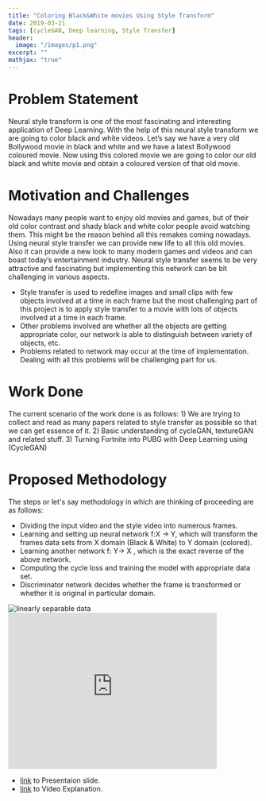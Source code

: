 ```yaml
---
title: "Coloring Black&White movies Using Style Transform"
date: 2019-03-21
tags: [cycleGAN, Deep learning, Style Transfer]
header:
  image: "/images/p1.png"
excerpt: ""
mathjax: "true"
---
```


# Problem Statement
Neural style transform is one of the most fascinating and interesting
application of Deep Learning.  With the help of this neural style transform
we are going to color black and white videos.
Let’s say we have a very old Bollywood movie in black and white and we
have a latest Bollywood coloured movie.  Now using this colored movie we
are going to color our old black and white movie and obtain a coloured
version of that old movie.

# Motivation and Challenges
Nowadays many people want to enjoy old movies and games, but of their
old color contrast and shady black and white color people avoid watching
them.  This might be the reason behind all this remakes coming nowadays.
Using neural style transfer we can provide new life to all this old movies.
Also it can provide a new look to many modern games and videos and can
boast today’s entertainment industry.
Neural style transfer seems to be very attractive and fascinating but
implementing this network can be bit challenging in various aspects.
* Style transfer is used to redefine images and small clips with few objects
involved at a time in each frame but the most challenging part of this
project is to apply style transfer to a movie with lots of objects involved at
a time in each frame.
* Other problems involved are whether all the objects are getting
appropriate color, our network is able to distinguish between variety of
objects, etc.
* Problems related to network may occur at the time of implementation.
Dealing with all this problems will be challenging part for us.

# Work Done
The current scenario of the work done is as follows:  1) We are trying to
collect and read as many papers related to style transfer as possible so
that we can get essence of it.  2) Basic understanding of cycleGAN,
textureGAN and related stuff.  3) Turning Fortnite into PUBG with Deep
Learning using (CycleGAN)

# Proposed Methodology
The steps or let's say methodology in which are thinking of proceeding are as follows:
* Dividing the input video and the style video into numerous frames.
* Learning and setting up neural network f:X -> Y,  which will transform the frames data sets from X domain (Black & White) to Y domain (colored).
* Learning another network f: Y-> X , which is the exact reverse of the above network.
* Computing the cycle loss and training the model with appropriate data set.
* Discriminator network decides whether the frame is transformed or whether it is original in particular domain.
<img src="{{ site.url }}{{ site.baseurl }}/images/p2.png" alt="linearly separable data">
<iframe width="420" height="315" src="https://drive.google.com/open?id=1jQ-QWi7m7--m-qSnHcyRUXFfoVgFd-nz" frameborder="0" allowfullscreen></iframe>

+ [link](/images/DL_project01.pdf) to Presentaion slide.
+ [link](https://drive.google.com/open?id=1jQ-QWi7m7--m-qSnHcyRUXFfoVgFd-nz) to Video Explanation.
